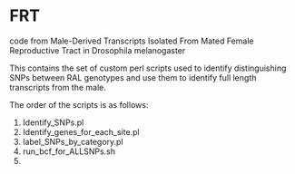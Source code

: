 # FRT
code from Male-Derived Transcripts Isolated From Mated Female Reproductive Tract in Drosophila melanogaster

This contains the set of custom perl scripts used to identify distinguishing SNPs between RAL genotypes and use them to identify full length transcripts from the male.

The order of the scripts is as follows:

1) Identify_SNPs.pl
2) Identify_genes_for_each_site.pl
3) label_SNPs_by_category.pl
4) run_bcf_for_ALLSNPs.sh
5) 
